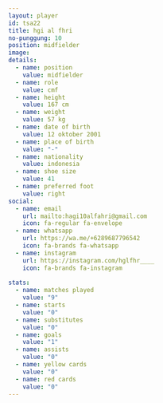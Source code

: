 ```yaml
---
layout: player
id: tsa22
title: hgi al fhri
no-punggung: 10
position: midfielder
image: 
details: 
  - name: position
    value: midfielder
  - name: role
    value: cmf
  - name: height
    value: 167 cm
  - name: weight
    value: 57 kg
  - name: date of birth
    value: 12 oktober 2001
  - name: place of birth
    value: "-"
  - name: nationality
    value: indonesia
  - name: shoe size
    value: 41
  - name: preferred foot
    value: right
social:
  - name: email
    url: mailto:hagi10alfahri@gmail.com
    icon: fa-regular fa-envelope
  - name: whatsapp
    url: https://wa.me/+6289687796542
    icon: fa-brands fa-whatsapp
  - name: instagram
    url: https://instagram.com/hglfhr____
    icon: fa-brands fa-instagram
    
stats:
  - name: matches played
    value: "9"
  - name: starts
    value: "0"
  - name: substitutes
    value: "0"
  - name: goals
    value: "1"
  - name: assists
    value: "0"
  - name: yellow cards
    value: "0"
  - name: red cards
    value: "0"
---
```

